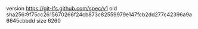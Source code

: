 version https://git-lfs.github.com/spec/v1
oid sha256:9f75cc2615670266f24cb873c82559979e147fcb2dd277c42396a9a6645cbbdd
size 6260
